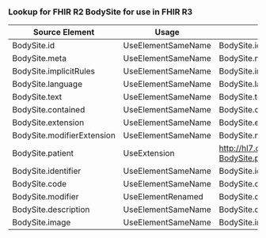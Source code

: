 ### Lookup for FHIR R2 BodySite for use in FHIR R3

| Source Element | Usage | Target |
| -------------- | ----- | ------ |
| BodySite.id | UseElementSameName | BodySite.id |
| BodySite.meta | UseElementSameName | BodySite.meta |
| BodySite.implicitRules | UseElementSameName | BodySite.implicitRules |
| BodySite.language | UseElementSameName | BodySite.language |
| BodySite.text | UseElementSameName | BodySite.text |
| BodySite.contained | UseElementSameName | BodySite.contained |
| BodySite.extension | UseElementSameName | BodySite.extension |
| BodySite.modifierExtension | UseElementSameName | BodySite.modifierExtension |
| BodySite.patient | UseExtension | http://hl7.org/fhir/1.0/StructureDefinition/extension-BodySite.patient |
| BodySite.identifier | UseElementSameName | BodySite.identifier |
| BodySite.code | UseElementSameName | BodySite.code |
| BodySite.modifier | UseElementRenamed | BodySite.qualifier |
| BodySite.description | UseElementSameName | BodySite.description |
| BodySite.image | UseElementSameName | BodySite.image |
